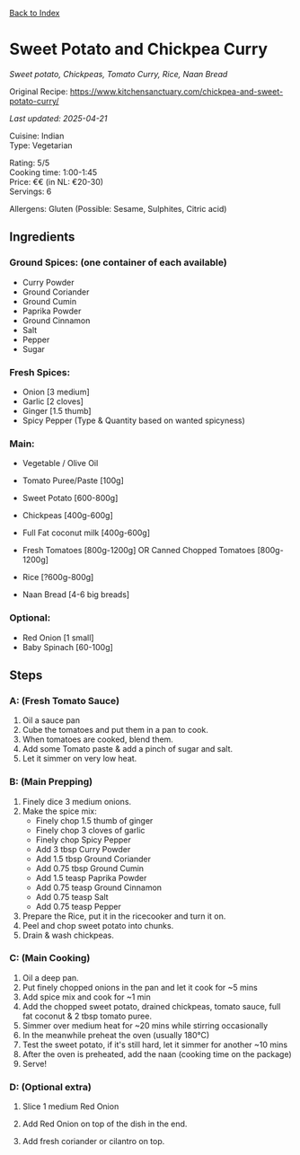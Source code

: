 [Back to Index](/index.md)

# Sweet Potato and Chickpea Curry
*Sweet potato, Chickpeas, Tomato Curry, Rice, Naan Bread*

Original Recipe: https://www.kitchensanctuary.com/chickpea-and-sweet-potato-curry/

*Last updated: 2025-04-21*

Cuisine: Indian  
Type: Vegetarian  

Rating: 5/5  
Cooking time: 1:00-1:45  
Price: €€ (in NL: €20-30)  
Servings: 6  

Allergens: Gluten (Possible: Sesame, Sulphites, Citric acid)

## Ingredients

### Ground Spices: (one container of each available)
- Curry Powder
- Ground Coriander 
- Ground Cumin
- Paprika Powder
- Ground Cinnamon 
- Salt
- Pepper
- Sugar

### Fresh Spices:
- Onion [3 medium]
- Garlic [2 cloves]
- Ginger [1.5 thumb]
- Spicy Pepper (Type & Quantity based on wanted spicyness)

### Main:
- Vegetable / Olive Oil
- Tomato Puree/Paste [100g]
- Sweet Potato [600-800g]
- Chickpeas [400g-600g]
- Full Fat coconut milk [400g-600g]
- Fresh Tomatoes [800g-1200g] OR Canned Chopped Tomatoes [800g-1200g]

- Rice [?600g-800g]
- Naan Bread [4-6 big breads]

### Optional:
- Red Onion [1 small]
- Baby Spinach [60-100g]




## Steps


### A: (Fresh Tomato Sauce)
1. Oil a sauce pan
2. Cube the tomatoes and put them in a pan to cook.
3. When tomatoes are cooked, blend them.
4. Add some Tomato paste & add a pinch of sugar and salt.
5. Let it simmer on very low heat.


### B: (Main Prepping)
1. Finely dice 3 medium onions.
2. Make the spice mix:
    - Finely chop 1.5 thumb of ginger
    - Finely chop 3 cloves of garlic
    - Finely chop Spicy Pepper 
    - Add 3 tbsp Curry Powder
    - Add 1.5 tbsp Ground Coriander 
    - Add 0.75 tbsp Ground Cumin
    - Add 1.5 teasp Paprika Powder
    - Add 0.75 teasp Ground Cinnamon 
    - Add 0.75 teasp Salt
    - Add 0.75 teasp Pepper
3. Prepare the Rice, put it in the ricecooker and turn it on.
4. Peel and chop sweet potato into chunks.
5. Drain & wash chickpeas.

### C: (Main Cooking)
1. Oil a deep pan.
2. Put finely chopped onions in the pan and let it cook for ~5 mins
3. Add spice mix and cook for ~1 min
4. Add the chopped sweet potato, drained chickpeas, tomato sauce, full fat coconut & 2 tbsp tomato puree.
5. Simmer over medium heat for ~20 mins while stirring occasionally
6. In the meanwhile preheat the oven (usually 180°C)
7. Test the sweet potato, if it's still hard, let it simmer for another ~10 mins
8. After the oven is preheated, add the naan (cooking time on the package)
9. Serve!

### D: (Optional extra)
1. Slice 1 medium Red Onion 
2. Add Red Onion on top of the dish in the end.

1. Add fresh coriander or cilantro on top.